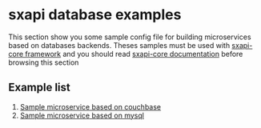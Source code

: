 sxapi database examples
=======================

This section show you some sample config file for building microservices based 
on databases backends. 
Theses samples must be used with 
[sxapi-core framework](https://github.com/startxfr/sxapi-core) and you should
read 
[sxapi-core documentation](https://github.com/startxfr/sxapi-core/tree/master/docs) 
before browsing this section 

Example list
------------
1. [Sample microservice based on couchbase](couchbase/)
2. [Sample microservice based on mysql](mysql/)
